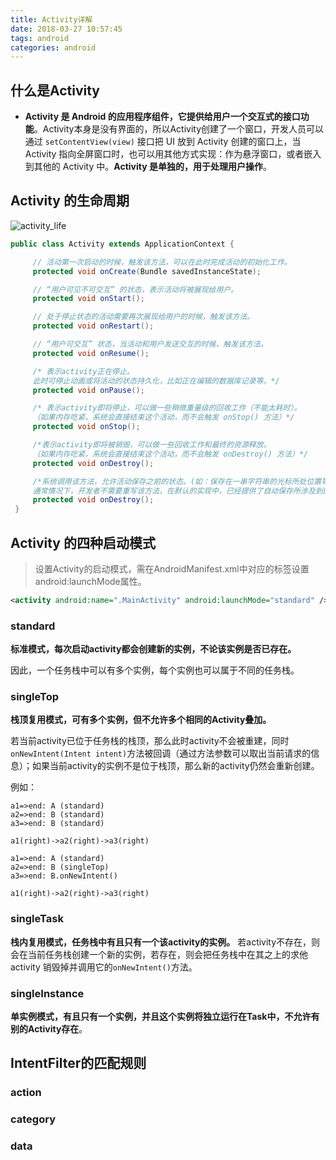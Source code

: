 ```yaml
---
title: Activity详解
date: 2018-03-27 10:57:45
tags: android
categories: android
---
```



## 什么是Activity

- **Activity 是 Android 的应用程序组件，它提供给用户一个交互式的接口功能**。Activity本身是没有界面的，所以Activity创建了一个窗口，开发人员可以通过 `setContentView(view)` 接口把 UI 放到 Activity 创建的窗口上，当 Activity 指向全屏窗口时，也可以用其他方式实现：作为悬浮窗口，或者嵌入到其他的 Activity 中。**Activity 是单独的，用于处理用户操作**。




## Activity 的生命周期

![activity_life](..\images\android\activity_life.png)

```java
public class Activity extends ApplicationContext {

     // 活动第一次启动的时候，触发该方法，可以在此时完成活动的初始化工作。
     protected void onCreate(Bundle savedInstanceState);     

     // “用户可见不可交互” 的状态，表示活动将被展现给用户。
     protected void onStart();     

     // 处于停止状态的活动需要再次展现给用户的时候，触发该方法。
     protected void onRestart();   

     // “用户可交互” 状态，当活动和用户发送交互的时候，触发该方法。
     protected void onResume();    

     /* 表示activity正在停止。
     此时可停止动画或将活动的状态持久化，比如正在编辑的数据库记录等。*/
     protected void onPause();     

     /* 表示activity即将停止，可以做一些稍微重量级的回收工作（不能太耗时）。
     （如果内存吃紧，系统会直接结束这个活动，而不会触发 onStop() 方法）*/
     protected void onStop();      

     /*表示activity即将被销毁，可以做一些回收工作和最终的资源释放。
     （如果内存吃紧，系统会直接结束这个活动，而不会触发 onDestroy() 方法）*/
     protected void onDestroy();

     /*系统调用该方法，允许活动保存之前的状态。(如：保存在一串字符串的光标所处位置等。)
     通常情况下，开发者不需要重写该方法，在默认的实现中，已经提供了自动保存所涉及到的用户组件的所有状态信息*/
     protected void onDestroy();
 }
```


## Activity 的四种启动模式

>设置Activity的启动模式，需在AndroidManifest.xml中对应的<activity>标签设置android:launchMode属性。
```xml
<activity android:name=".MainActivity" android:launchMode="standard" />  
```


### standard

**标准模式，每次启动activity都会创建新的实例，不论该实例是否已存在。**

因此，一个任务栈中可以有多个实例，每个实例也可以属于不同的任务栈。



### singleTop

**栈顶复用模式，可有多个实例，但不允许多个相同的Activity叠加。**

若当前activity已位于任务栈的栈顶，那么此时activity不会被重建，同时`onNewIntent(Intent intent)`方法被回调（通过方法参数可以取出当前请求的信息）；如果当前activity的实例不是位于栈顶，那么新的activity仍然会重新创建。

例如：
```flow
a1=>end: A (standard)
a2=>end: B (standard)
a3=>end: B (standard)

a1(right)->a2(right)->a3(right)
```

```flow
a1=>end: A (standard)
a2=>end: B (singleTop)
a3=>end: B.onNewIntent()

a1(right)->a2(right)->a3(right)
```



### singleTask

**栈内复用模式，任务栈中有且只有一个该activity的实例。**
若activity不存在，则会在当前任务栈创建一个新的实例，若存在，则会把任务栈中在其之上的求他activity 销毁掉并调用它的`onNewIntent()`方法。



### singleInstance

**单实例模式，有且只有一个实例，并且这个实例将独立运行在Task中，不允许有别的Activity存在**。



## IntentFilter的匹配规则

### action
### category
### data